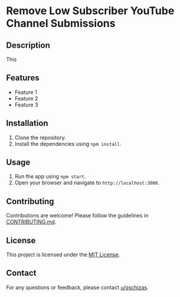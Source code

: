 # Remove Low Subscriber YouTube Channel Submissions

## Description

This 

## Features

- Feature 1
- Feature 2
- Feature 3

## Installation

1. Clone the repository.
2. Install the dependencies using `npm install`.

## Usage

1. Run the app using `npm start`.
2. Open your browser and navigate to `http://localhost:3000`.

## Contributing

Contributions are welcome! Please follow the guidelines in [CONTRIBUTING.md](./CONTRIBUTING.md).

## License

This project is licensed under the [MIT License](LICENSE).

## Contact

For any questions or feedback, please contact [u/gschizas](https://www.reddit.com/u/gschizas).